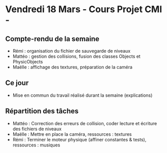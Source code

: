 # Vendredi 18 Mars - Cours Projet CMI - 

## Compte-rendu de la semaine

* Rémi : organisation du fichier de sauvegarde de niveaux
* Mattéo : gestion des collisions, fusion des classes Objects et PhysicObjects
* Maëlle : affichage des textures, préparation de la caméra

## Ce jour

* Mise en commun du travail réalisé durant la semaine (explications)

## Répartition des tâches

* Mattéo : Correction des erreurs de collision, coder lecture et écriture des fichiers de niveaux
* Maëlle : Mettre en place la caméra, ressources : textures
* Rémi : Terminer le moteur physique (affiner constantes & tests), ressources : musiques


